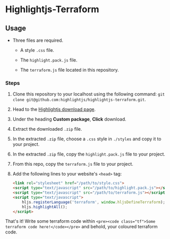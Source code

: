 # Highlightjs-Terraform

## Usage

* Three files are required.

    -  A style `.css` file.

    - The `highlight.pack.js` file.

    - The `terraform.js` file located in this repository.

### Steps

1. Clone this repository to your localhost using the following command: `git clone git@github.com:highlightjs/highlightjs-terraform.git`.

2. Head to the [Highlightjs download page](https://highlightjs.org/download/).

3. Under the heading **Custom package**, **Click** download.

4. Extract the downloaded `.zip` file.

5. In the extracted `.zip` file, choose a `.css` style in `./styles` and copy it to your project.

6. In the extracted `.zip` file, copy the `highlight.pack.js` file to your project.

7. From this repo, copy the `terraform.js` file to your project.

8. Add the following lines to your website's `<head>` tag:

    ```html
    <link rel="stylesheet" href="/path/to/style.css">
    <script type="text/javascript" src="/path/to/highlight.pack.js"></script>
    <script type="text/javascript" src="/path/to/terraform.js"></script>
    <script type="text/javascript">
        hljs.registerLanguage('terraform', window.hljsDefineTerraform);
        hljs.highlightAll();
    </script>
    ```

That's it! Write some terraform code within `<pre><code class="tf">Some terraform code here!</code></pre>` and behold, your coloured terraform code.
